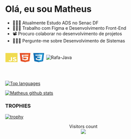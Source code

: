 # Olá, eu sou Matheus
- 👨🏿‍🏫 Atualmente Estudo ADS no Senac DF
- 🧑🏿‍💻 Trabalho com Figma e Desenvolvimento Front-End
- 📽️ Procuro colaborar no desenvolvimento de projetos
- 🧑🏿‍💻 Pergunte-me sobre Desenvolvimento de Sistemas

 <div style="display: inline_block"><br>
  <img align="center" alt="Rafa-Js" height="30" width="40" src="https://raw.githubusercontent.com/devicons/devicon/master/icons/javascript/javascript-plain.svg">
  <img align="center" alt="Rafa-HTML" height="30" width="40" src="https://raw.githubusercontent.com/devicons/devicon/master/icons/html5/html5-original.svg">
  <img align="center" alt="Rafa-CSS" height="30" width="40" src="https://raw.githubusercontent.com/devicons/devicon/master/icons/css3/css3-original.svg">
   <img align="center" alt="Rafa-Java" height="30" width="40" src="https://raw.githubusercontent.com/jmnote/z-icons/master/svg/java.svg">

  </div>
  
  ##

<br>

 [![Top languages](https://github-readme-mwendwa.vercel.app/api/top-langs/?username=DevMath3us&layout=compact&count_private=true&theme=blue-green&title_color=00b3ff)](#)
 
 [![Matheus github stats](https://bad-apple-github-readme.vercel.app/api?username=DevMath3us&show_icons=true&count_private=true&line_height=20&icon_color=00b3ff&theme=blue-green&title_color=00b3ff)](#)







 ### TROPHIES
 

[![trophy](https://github-profile-trophy.vercel.app/?username=DevMath3us&theme=onedark)](https://github.com/ryo-ma/github-profile-trophy)

 <p align="center"> 
  Visitors count<br>
  <img src="https://profile-counter.glitch.me/DevMath3us/count.svg" />
 </p>


